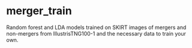 # merger_train
Random forest and LDA models trained on SKIRT images of mergers and non-mergers from IllustrisTNG100-1 and the necessary data to train your own.
